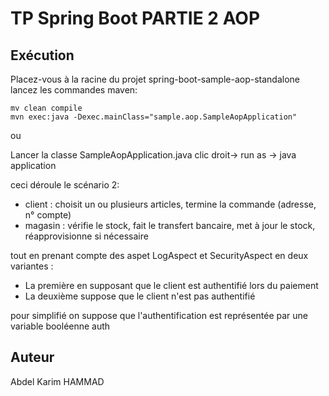 # TP Spring Boot PARTIE 2 AOP

## Exécution
Placez-vous à la racine du projet spring-boot-sample-aop-standalone
lancez les commandes maven:
```
mv clean compile
mvn exec:java -Dexec.mainClass="sample.aop.SampleAopApplication"

```
ou 

Lancer la classe SampleAopApplication.java
clic droit-> run as -> java application

ceci déroule le scénario 2:

- client : choisit un ou plusieurs articles, termine la commande (adresse, n° compte)
- magasin : vérifie le stock, fait le transfert bancaire, met à jour le stock, réapprovisionne si nécessaire

tout en prenant compte des aspet LogAspect et SecurityAspect en deux variantes :
- La première en supposant que le client est authentifié lors du paiement
- La deuxième suppose que le client n'est pas authentifié

pour simplifié on suppose que l'authentification est représentée par une variable booléenne auth

## Auteur
Abdel Karim HAMMAD
